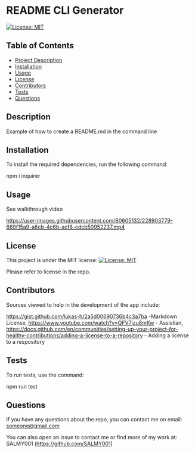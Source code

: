 # README CLI Generator

  [![License: MIT](https://img.shields.io/badge/License-MIT-yellow.svg)](https://opensource.org/licenses/MIT)

  ## Table of Contents
  - [Project Description](#Description)
  - [Installation](#Installation)
  - [Usage](#Usage)
  - [License](#License)
  - [Contributors](#Contributors)
  - [Tests](#Tests)
  - [Questions](#Questions)

  ## Description
  Example of how to create a README.md in the command line

  ## Installation
  To install the required dependencies, run the following command: 

  npm i inquirer

  ## Usage
  See walkthrough video
  

https://user-images.githubusercontent.com/80605132/228903779-669f15a9-a6cb-4c6b-acf8-cdcb50952237.mp4



  ## License
  This project is under the MIT license:
  [![License: MIT](https://img.shields.io/badge/License-MIT-yellow.svg)](https://opensource.org/licenses/MIT)

  Please refer to license in the repo.


  ## Contributors
  Sources viewed to help in the development of the app include: 

  https://gist.github.com/lukas-h/2a5d00690736b4c3a7ba -Markdown License, https://www.youtube.com/watch?v=QFV7jzu8mKw - Assistian, https://docs.github.com/en/communities/setting-up-your-project-for-healthy-contributions/adding-a-license-to-a-repository - Adding a license to a respository


  ## Tests
  To run tests, use the command: 
  
  npm run test

  ## Questions
  If you have any questions about the repo, you can contact me on email: someone@gmail.com

  You can also open an issue to contact me or find more of my work at: SALMY001 (https://github.com/SALMY001)
